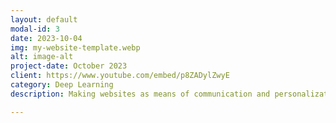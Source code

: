 ```yaml
---
layout: default
modal-id: 3
date: 2023-10-04
img: my-website-template.webp
alt: image-alt
project-date: October 2023
client: https://www.youtube.com/embed/p8ZADylZwyE
category: Deep Learning
description: Making websites as means of communication and personalization using natural english.

---
```

